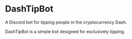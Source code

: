 # DashTipBot
A Discord bot for tipping people in the cryptocurrency Dash.

DashTipBot is a simple bot designed for exclusively tipping.
